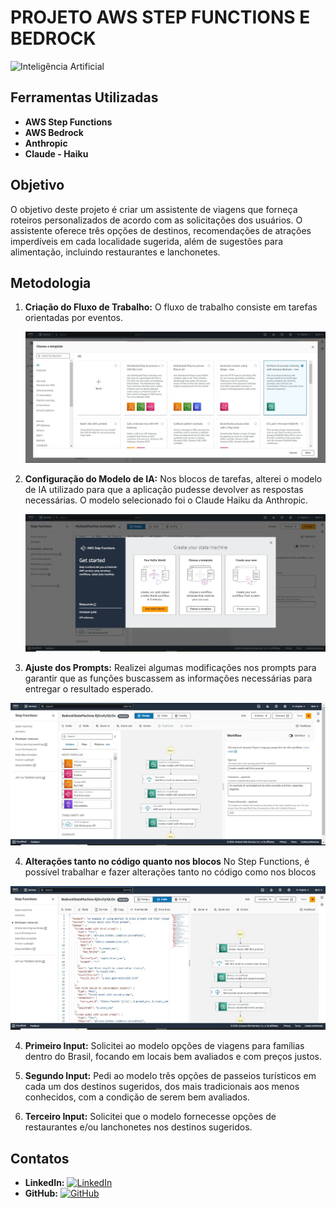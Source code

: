 # **PROJETO AWS STEP FUNCTIONS E BEDROCK**

![Inteligência Artificial](https://devio2023-media.developers.io/wp-content/uploads/2021/09/aws-step-functions-960x504-1.png)

## **Ferramentas Utilizadas**

- **AWS Step Functions**
- **AWS Bedrock**
- **Anthropic**
- **Claude - Haiku**

## **Objetivo**

O objetivo deste projeto é criar um assistente de viagens que forneça roteiros personalizados de acordo com as solicitações dos usuários. O assistente oferece três opções de destinos, recomendações de atrações imperdíveis em cada localidade sugerida, além de sugestões para alimentação, incluindo restaurantes e lanchonetes.

## **Metodologia**

1. **Criação do Fluxo de Trabalho:** O fluxo de trabalho consiste em tarefas orientadas por eventos.

   ![Imagem do Fluxo de Trabalho](Images/1%20choose%20a%20template%202.jpg)


2. **Configuração do Modelo de IA:** Nos blocos de tarefas, alterei o modelo de IA utilizado para que a aplicação pudesse devolver as respostas necessárias. O modelo selecionado foi o Claude Haiku da Anthropic.

   ![Imagem do Fluxo de Trabalho](Images/2%20first%20step%20functions.jpg)


3. **Ajuste dos Prompts:** Realizei algumas modificações nos prompts para garantir que as funções buscassem as informações necessárias para entregar o resultado esperado.

![Imagem do Fluxo de Trabalho](Images/3%20step%20functions%20bedrock%20scream.jpg)

4. **Alterações tanto no código quanto nos blocos** No Step Functions, é possível trabalhar e fazer alterações tanto no código como nos blocos

![Imagem do Fluxo de Trabalho](Images/4%20Step%20functions%20code.jpg)


4. **Primeiro Input:** Solicitei ao modelo opções de viagens para famílias dentro do Brasil, focando em locais bem avaliados e com preços justos.

5. **Segundo Input:** Pedi ao modelo três opções de passeios turísticos em cada um dos destinos sugeridos, dos mais tradicionais aos menos conhecidos, com a condição de serem bem avaliados.

6. **Terceiro Input:** Solicitei que o modelo fornecesse opções de restaurantes e/ou lanchonetes nos destinos sugeridos.

## **Contatos**

- **LinkedIn:** [![LinkedIn](https://static.vecteezy.com/ti/vetor-gratis/p1/18910721-do-logotipo-do-linkedin-simbolo-do-linkedin-gratis-do-icone-do-linkedin-gratis-vetor.jpg)](www.linkedin.com/in/fabiojbrito)
- **GitHub:** [![GitHub](images/github.png)](https://www.github.com/fjbrit)
